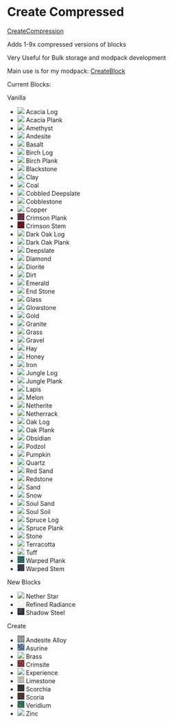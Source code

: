 # Create Compressed

[CreateCompression](https://www.curseforge.com/minecraft/mc-mods/create-compression)

Adds 1-9x compressed versions of blocks

Very Useful for Bulk storage and modpack development

Main use is for my modpack: [CreateBlock](https://www.curseforge.com/minecraft/modpacks/create-block)

Current Blocks:

Vanilla
- ![](https://github.com/TheosCreation/CreateCompression/blob/1.19/images/acacia_log.png) Acacia Log
- ![](https://github.com/TheosCreation/CreateCompression/blob/1.19/images/acacia_planks.png) Acacia Plank
- ![](https://github.com/TheosCreation/CreateCompression/blob/1.19/images/amethyst.png) Amethyst
- ![](https://github.com/TheosCreation/CreateCompression/blob/1.19/images/andesite.png) Andesite
- ![](https://github.com/TheosCreation/CreateCompression/blob/1.19/images/basalt.png) Basalt
- ![](https://github.com/TheosCreation/CreateCompression/blob/1.19/images/birch_log.png) Birch Log
- ![](https://github.com/TheosCreation/CreateCompression/blob/1.19/images/birch_planks.png) Birch Plank
- ![](https://github.com/TheosCreation/CreateCompression/blob/1.19/images/blackstone.png) Blackstone
- ![](https://github.com/TheosCreation/CreateCompression/blob/1.19/images/clay.png) Clay
- ![](https://github.com/TheosCreation/CreateCompression/blob/1.19/images/coal_block.png) Coal
- ![](https://github.com/TheosCreation/CreateCompression/blob/1.19/images/cobbled_deepslate.png) Cobbled Deepslate
- ![](https://github.com/TheosCreation/CreateCompression/blob/1.19/images/cobblestone.png) Cobblestone
- ![](https://github.com/TheosCreation/CreateCompression/blob/1.19/images/copper_block.png) Copper
- ![](https://github.com/TheosCreation/CreateCompression/blob/1.19/images/crimson_planks.png) Crimson Plank
- ![](https://github.com/TheosCreation/CreateCompression/blob/1.19/images/crimson_stem.png) Crimson Stem
- ![](https://github.com/TheosCreation/CreateCompression/blob/1.19/images/dark_oak_log.png) Dark Oak Log
- ![](https://github.com/TheosCreation/CreateCompression/blob/1.19/images/dark_oak_planks.png) Dark Oak Plank
- ![](https://github.com/TheosCreation/CreateCompression/blob/1.19/images/deepslate.png) Deepslate
- ![](https://github.com/TheosCreation/CreateCompression/blob/1.19/images/diamond_block.png) Diamond
- ![](https://github.com/TheosCreation/CreateCompression/blob/1.19/images/diorite.png) Diorite
- ![](https://github.com/TheosCreation/CreateCompression/blob/1.19/images/dirt.png) Dirt
- ![](https://github.com/TheosCreation/CreateCompression/blob/1.19/images/emerald_block.png) Emerald
- ![](https://github.com/TheosCreation/CreateCompression/blob/1.19/images/end_stone.png) End Stone
- ![](https://github.com/TheosCreation/CreateCompression/blob/1.19/images/glass.png) Glass
- ![](https://github.com/TheosCreation/CreateCompression/blob/1.19/images/glowstone.png) Glowstone
- ![](https://github.com/TheosCreation/CreateCompression/blob/1.19/images/gold_block.png) Gold
- ![](https://github.com/TheosCreation/CreateCompression/blob/1.19/images/granite.png) Granite
- ![](https://github.com/TheosCreation/CreateCompression/blob/1.19/images/grass.png) Grass
- ![](https://github.com/TheosCreation/CreateCompression/blob/1.19/images/gravel.png) Gravel
- ![](https://github.com/TheosCreation/CreateCompression/blob/1.19/images/hay.png) Hay
- ![](https://github.com/TheosCreation/CreateCompression/blob/1.19/images/honey_block.png) Honey
- ![](https://github.com/TheosCreation/CreateCompression/blob/1.19/images/iron_block.png) Iron
- ![](https://github.com/TheosCreation/CreateCompression/blob/1.19/images/jungle_log.png) Jungle Log
- ![](https://github.com/TheosCreation/CreateCompression/blob/1.19/images/jungle_planks.png) Jungle Plank
- ![](https://github.com/TheosCreation/CreateCompression/blob/1.19/images/lapis.png) Lapis
- ![](https://github.com/TheosCreation/CreateCompression/blob/1.19/images/melon.png) Melon
- ![](https://github.com/TheosCreation/CreateCompression/blob/1.19/images/netherite_block.png) Netherite
- ![](https://github.com/TheosCreation/CreateCompression/blob/1.19/images/netherrack.png) Netherrack
- ![](https://github.com/TheosCreation/CreateCompression/blob/1.19/images/oak_log.png) Oak Log
- ![](https://github.com/TheosCreation/CreateCompression/blob/1.19/images/oak_planks.png) Oak Plank
- ![](https://github.com/TheosCreation/CreateCompression/blob/1.19/images/obsidian.png) Obsidian
- ![](https://github.com/TheosCreation/CreateCompression/blob/1.19/images/podzol.png) Podzol
- ![](https://github.com/TheosCreation/CreateCompression/blob/1.19/images/pumpkin.png) Pumpkin
- ![](https://github.com/TheosCreation/CreateCompression/blob/1.19/images/quartz_block.png) Quartz
- ![](https://github.com/TheosCreation/CreateCompression/blob/1.19/images/red_sand.png) Red Sand
- ![](https://github.com/TheosCreation/CreateCompression/blob/1.19/images/redstone_block.png) Redstone
- ![](https://github.com/TheosCreation/CreateCompression/blob/1.19/images/sand.png) Sand
- ![](https://github.com/TheosCreation/CreateCompression/blob/1.19/images/snow.png) Snow
- ![](https://github.com/TheosCreation/CreateCompression/blob/1.19/images/soul_sand.png) Soul Sand
- ![](https://github.com/TheosCreation/CreateCompression/blob/1.19/images/soul_soil.png) Soul Soil
- ![](https://github.com/TheosCreation/CreateCompression/blob/1.19/images/spruce_log.png) Spruce Log
- ![](https://github.com/TheosCreation/CreateCompression/blob/1.19/images/spruce_planks.png) Spruce Plank
- ![](https://github.com/TheosCreation/CreateCompression/blob/1.19/images/stone.png) Stone
- ![](https://github.com/TheosCreation/CreateCompression/blob/1.19/images/terracotta.png) Terracotta
- ![](https://github.com/TheosCreation/CreateCompression/blob/1.19/images/tuff.png) Tuff
- ![](https://github.com/TheosCreation/CreateCompression/blob/1.19/images/warped_planks.png) Warped Plank
- ![](https://github.com/TheosCreation/CreateCompression/blob/1.19/images/warped_stem.png) Warped Stem

New Blocks
- ![](https://github.com/TheosCreation/CreateCompression/blob/1.19/images/nether_star_block.png) Nether Star
- ![](https://github.com/TheosCreation/CreateCompression/blob/1.19/images/refined_radiance_block.png) Refined Radiance
- ![](https://github.com/TheosCreation/CreateCompression/blob/1.19/images/shadow_steel_block.png) Shadow Steel

Create
- ![](https://github.com/TheosCreation/CreateCompression/blob/1.19/images/andesite_block.png) Andesite Alloy
- ![](https://github.com/TheosCreation/CreateCompression/blob/1.19/images/asurine.png) Asurine
- ![](https://github.com/TheosCreation/CreateCompression/blob/1.19/images/brass_block.png) Brass
- ![](https://github.com/TheosCreation/CreateCompression/blob/1.19/images/crimsite.png) Crimsite
- ![](https://github.com/TheosCreation/CreateCompression/blob/1.19/images/experience_block.png) Experience
- ![](https://github.com/TheosCreation/CreateCompression/blob/1.19/images/limestone.png) Limestone
- ![](https://github.com/TheosCreation/CreateCompression/blob/1.19/images/scorchia.png) Scorchia
- ![](https://github.com/TheosCreation/CreateCompression/blob/1.19/images/scoria.png) Scoria
- ![](https://github.com/TheosCreation/CreateCompression/blob/1.19/images/veridium.png) Veridium
- ![](https://github.com/TheosCreation/CreateCompression/blob/1.19/images/zinc_block.png) Zinc
